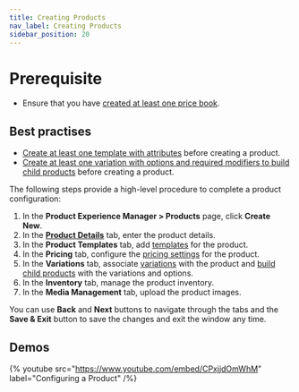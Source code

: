 ```yaml
---
title: Creating Products
nav_label: Creating Products
sidebar_position: 20
---
```


# Prerequisite

- Ensure that you have [created at least one price book](/docs/pxm/pricebooks/pxm-pricebooks#creating-price-books).

## Best practises

- [Create at least one template with attributes](/docs/pxm/products/extending-pxm-products/templates) before creating a product.
- [Create at least one variation with options and required modifiers to build child products](/docs/pxm/products/pxm-product-variations/variations) before creating a product.

The following steps provide a high-level procedure to complete a product configuration:

1. In the **Product Experience Manager > Products** page, click **Create New**.
1. In the [**Product Details**](/docs/pxm/products/pxm-products-commerce-manager/add-product-details) tab, enter the product details.
1. In the **Product Templates** tab, add [templates](/docs/pxm/products/extending-pxm-products/templates) for the product.
1. In the **Pricing** tab, configure the [pricing settings](/docs/pxm/pricebooks/pxm-pricebooks#creating-price-books) for the product.
1. In the **Variations** tab, associate [variations](/docs/pxm/products/pxm-product-variations/variations) with the product and [build child products](/docs/pxm/products/pxm-products-commerce-manager/assign-variations-build-child-products) with the variations and options.
1. In the **Inventory** tab, manage the product inventory.
1. In the **Media Management** tab, upload the product images.

You can use **Back** and **Next** buttons to navigate through the tabs and the **Save & Exit** button to save the changes and exit the window any time.

## Demos

{% youtube src="https://www.youtube.com/embed/CPxjjdOmWhM" label="Configuring a Product" /%}
